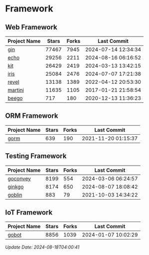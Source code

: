 # Framework

## Web Framework
| Project Name | Stars | Forks | Last Commit |
| ------------ | ----- | ----- | ----------- |
| [gin](https://github.com/gin-gonic/gin) | 77467 | 7945 | 2024-07-14 12:34:34 |
| [echo](https://github.com/labstack/echo) | 29256 | 2211 | 2024-08-16 06:16:52 |
| [kit](https://github.com/go-kit/kit) | 26429 | 2419 | 2024-03-13 13:42:15 |
| [iris](https://github.com/kataras/iris) | 25084 | 2476 | 2024-07-07 17:21:38 |
| [revel](https://github.com/revel/revel) | 13138 | 1389 | 2022-04-12 20:53:30 |
| [martini](https://github.com/go-martini/martini) | 11635 | 1105 | 2017-01-21 21:58:54 |
| [beego](https://github.com/astaxie/beego) | 717 | 180 | 2020-12-13 11:36:23 |

## ORM Framework
| Project Name | Stars | Forks | Last Commit |
| ------------ | ----- | ----- | ----------- |
| [gorm](https://github.com/jinzhu/gorm) | 639 | 190 | 2021-11-20 01:15:37 |

## Testing Framework
| Project Name | Stars | Forks | Last Commit |
| ------------ | ----- | ----- | ----------- |
| [goconvey](https://github.com/smartystreets/goconvey) | 8199 | 554 | 2024-03-06 06:24:57 |
| [ginkgo](https://github.com/onsi/ginkgo) | 8174 | 650 | 2024-08-07 18:08:42 |
| [goblin](https://github.com/franela/goblin) | 883 | 79 | 2021-10-03 14:34:22 |

## IoT Framework
| Project Name | Stars | Forks | Last Commit |
| ------------ | ----- | ----- | ----------- |
| [gobot](https://github.com/hybridgroup/gobot) | 8856 | 1039 | 2024-01-07 10:02:29 |

*Update Date: 2024-08-18T04:00:41*